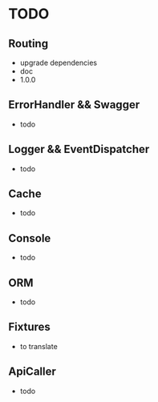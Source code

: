 # TODO

## Routing

- upgrade dependencies
- doc
- 1.0.0

## ErrorHandler && Swagger

- todo

## Logger && EventDispatcher

- todo

## Cache

- todo

## Console

- todo

## ORM

- todo

## Fixtures

- to translate

## ApiCaller

- todo

